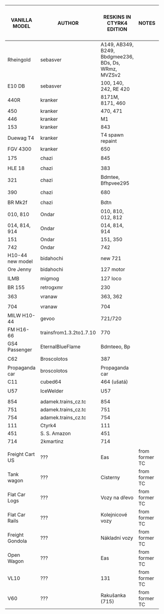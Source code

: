 | VANILLA MODEL	   | AUTHOR                  | RESKINS IN CTYRK4 EDITION                            | NOTES             | RESULT ❓-not solved/❌-disallowed/✅-allowed |
|------------------|-------------------------|------------------------------------------------------|-------------------| -- |
| Rheingold        | sebasver                | A149, AB349, B249, Bbdgmee236, BDs, Ds, WRmz, MVZSv2 |                   | ✅ |
| E10 DB           | sebasver                | 100, 140, 242, RE 420                                |                   | ✅ |
| 440R             | kranker                 | 8171M, 8171, 460                                     |                   | ✅ |
| 450              | kranker                 | 470, 471                                             |                   | ✅ |
| 446              | kranker                 | M1                                                   |                   | ✅ |
| 153              | kranker                 | 843                                                  |                   | ✅ |
| Duewag T4        | kranker                 | T4 spawn repaint                                     |                   | ✅ |
| FGV 4300         | kranker                 | 650                                                  |                   | ✅ |
| 175              | chazi                   | 845                                                  |                   | ❓ |
| HLE 18           | chazi                   | 383                                                  |                   | ❓ |
| 321              | chazi                   | Bdmtee, Bfhpvee295                                   |                   | ❓ |
| 390              | chazi                   | 680                                                  |                   | ❓ |
| BR Mk2f          | chazi                   | Bdtn                                                 |                   | ❓ |
| 010, 810         | Ondar                   | 010, 810, 012, 812                                   |                   | ❓ |
| 014, 814, 914    | Ondar                   | 014, 814, 914                                        |                   | ✅ |
| 151              | Ondar                   | 151, 350                                             |                   | ✅ |
| 742              | Ondar                   | 742                                                  |                   | ✅ |
| H10-44 new model | bidahochi               | new 721                                              |                   | ✅ |
| Ore Jenny        | bidahochi               | 127 motor                                            |                   | ✅ |
| ILMB             | migmog                  | 127 loco                                             |                   | ❓ |
| BR 155           | retrogxmr               | 230                                                  |                   | ❌ |
| 363              | vranaw                  | 363, 362                                             |                   | ❓ |
| 704              | vranaw                  | 704                                                  |                   | ❓ |
| MILW H10-44      | gevoo                   | 721/720                                              |                   | ❓ |
| FM H16-66        | trainsfrom1.3.2to1.7.10 | 770                                                  |                   | ❌ |
| GS4 Passenger    | EternalBlueFlame        | Bdmteeo, Bp                                          |                   | ❓ |
| C62              | Broscolotos             | 387                                                  |                   | ❓ |
| Propaganda car   | broscolotos             | Propaganda car                                       |                   | ❓ |
| C11              | cubed64                 | 464 (ušatá)                                          |                   | ✅ |
| U57              | IceWelder               | U57                                                  |                   | ❓ |
|                  |                         |                                                      |                   | |
| 854              | adamek.trains_cz.tc     | 854                                                  |                   | ✅ |
| 751              | adamek.trains_cz.tc     | 751                                                  |                   | ✅ |
| 754              | adamek.trains_cz.tc     | 754                                                  |                   | ✅ |
| 111              | Ctyrk4                  | 111                                                  |                   | ✅ |
| 451              | S. S. Amazon            | 451                                                  |                   | ✅ |
| 714              | 2kmartinz               | 714                                                  |                   | ✅ |
|                  |                         |                                                      |                   | |
| Freight Cart US  | ???                     | Eas                                                  | from former TC    | ❓ |
| Tank wagon       | ???                     | Cisterny                                             | from former TC    | ❓ |
| Flat Car Logs    | ???                     | Vozy na dřevo                                        | from former TC    | ❓ |
| Flat Car Rails   | ???                     | Kolejnicové vozy                                     | from former TC    | ❓ |
| Freight Gondola  | ???                     | Nákladní vozy                                        | from former TC    | ❓ |
| Open Wagon       | ???                     | Eas                                                  | from former TC    | ❓ |
| VL10             | ???                     | 131                                                  | from former TC    | ❓ |
| V60              | ???                     | Rakušanka (715)                                      | from former TC    | ❓ |
